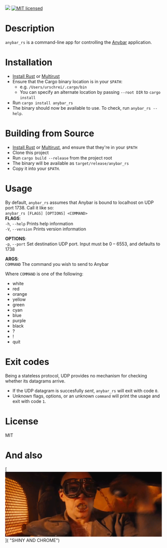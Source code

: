 [![](https://img.shields.io/crates/v/rust_anybar.svg)](https://crates.io/crates/rust_anybar) [![MIT licensed](https://img.shields.io/badge/license-MIT-blue.svg)](license.txt)  

# Description
`anybar_rs` is a command-line app for controlling the [Anybar](https://github.com/tonsky/AnyBar) application.

# Installation
- [Install Rust](https://www.rust-lang.org/downloads.html) or [Multirust](https://github.com/brson/multirust)
- Ensure that the Cargo binary location is in your `$PATH`:
    - e.g. `/Users/urschrei/.cargo/bin`
    - You can specify an alternate location by passing `--root DIR` to `cargo install`
- Run `cargo install anybar_rs`
- The binary should now be available to use. To check, run `anybar_rs --help`.

# Building from Source
- [Install Rust](https://www.rust-lang.org/downloads.html) or [Multirust](https://github.com/brson/multirust), and ensure that they're in your `$PATH`
- Clone this project
- Run `cargo build --release` from the project root
- The binary will be available as `target/release/anybar_rs`
- Copy it into your `$PATH`.

# Usage
By default, `anybar_rs` assumes that Anybar is bound to localhost on UDP port 1738. Call it like so:  
`anybar_rs [FLAGS] [OPTIONS] <COMMAND>`  
**FLAGS**:  
    `-h`, `--help`       Prints help information  
    `-V`, `--version`    Prints version information  

**OPTIONS**:  
    `-p`, `--port` <PORT>    Set destination UDP port. Input must be 0 – 6553, and defaults to 1738  

**ARGS**:  
    `COMMAND`    The command you wish to send to Anybar  

Where `COMMAND` is one of the following:

- white
- red
- orange
- yellow
- green
- cyan
- blue
- purple
- black
- ?
- !
- quit


# Exit codes
Being a stateless protocol, UDP provides no mechanism for checking whether its datagrams arrive.

- If the UDP datagram is succesfully *sent*, `anybar_rs` will exit with code `0`.
- Unknown flags, options, or an unknown `command` will print the usage and exit with code `1`.

# License
MIT

# And also
[![witnessme](witnessme.gif)]( "SHINY AND CHROME")

